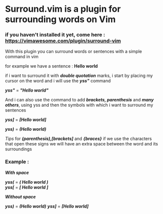# Surround.vim is a plugin for surrounding words on Vim

### if you haven't installed it yet, come here : https://vimawesome.com/plugin/surround-vim

With this plugin you can surround words or sentences with a simple command in vim

for example we have a sentence : **Hello world** 

if i want to surround it with ***double quotation*** marks, i start by placing my cursor on the word and i will use the ***yss"*** command

***yss"*** = ***"Hello world"***

And i can also use the command to add ***brackets, parenthesis*** and ***many others***, using yss and then the symbols with which i want to surround my sentences

***yss]*** = ***[Hello world]***

***yss)*** = ***(Hello world)***

*Tips* for ***(parenthesis),[brackets]*** and ***{braces}*** if we use the characters that open these signs we will have an extra space between the word and its surroundings

### Example : 

***With space***

***yss(*** = ***( Hello world )***  
***yss[*** = ***[ Hello world ]***

***Without space***

***yss)*** = ***(Hello world)***
***yss]*** = ***[Hello world]***
